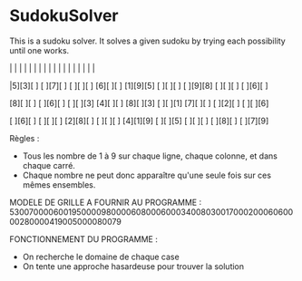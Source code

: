 # SudokuSolver

This is a sudoku solver. It solves a given sudoku by trying each possibility until one works.

|   |   |   |   |   |
|   |   |   |   |   |
|   |   |   |   |   |

|5][3][ ] [ ][7][ ] [ ][ ][ ]
[6][ ][ ] [1][9][5] [ ][ ][ ]
[ ][9][8] [ ][ ][ ] [ ][6][ ]

[8][ ][ ] [ ][6][ ] [ ][ ][3]
[4][ ][ ] [8][ ][3] [ ][ ][1]
[7][ ][ ] [ ][2][ ] [ ][ ][6]

[ ][6][ ] [ ][ ][ ] [2][8][ ]
[ ][ ][ ] [4][1][9] [ ][ ][5]
[ ][ ][ ] [ ][8][ ] [ ][7][9]

Règles :
 - Tous les nombre de 1 à 9 sur chaque ligne, chaque colonne, et dans chaque carré.
 - Chaque nombre ne peut donc apparaître qu'une seule fois sur ces mêmes ensembles.

MODELE DE GRILLE A FOURNIR AU PROGRAMME : 530070000600195000098000060800060003400803001700020006060000280000419005000080079

FONCTIONNEMENT DU PROGRAMME :
  - On recherche le domaine de chaque case
  - On tente une approche hasardeuse pour trouver la solution
